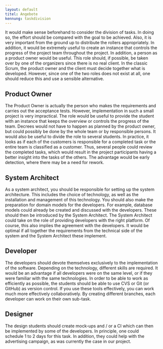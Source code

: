 ```yaml
---
layout: default
titel: Angebote
kennung: taskdivision
---
```


It would make sense beforehand to consider the division of tasks. In doing so, the effort should be
compared with the goal to be achieved. Also, it is very important from the ground up to distribute the
rollers appropriately. In addition, it would be extremely useful to create an instance that controls the
progress of the project team throughout the project. In addition, a person as a product owner would
be useful. This role should, if possible, be taken over by one of the organizers since there is no real
client. In the classic Scrum, the product owner and the client must decide together what is
developed. However, since one of the two roles does not exist at all, one should reduce this and use a
sensible alternative.

## Product Owner

The Product Owner is actually the person who makes the requirements and carries out the acceptance tests. However, implementation in such a small project is very impractical. The role would be useful to provide the student with an instance that keeps the overview or controls the progress of the team.
Decrees would not have to happen as planned by the product owner, but could possibly be done by the whole team or by responsible persons.
It would also be useful to divide the role to several students. In practice, it looks as if each of the customers is responsible for a completed task or the entire team is classified as a customer. Thus, several people could review the completed tasks, which would result in the project participants having a better insight into the tasks of the others. The advantage would be early detection, where there may be a need for rework.

## System Architect

As a system architect, you should be responsible for setting up the system architecture. This includes
the choice of technology, as well as the installation and management of this technology. You should
also make the preparation for domain models for the developers. For example, database models could already be created and discussed with the developers. These should then be introduced by the System Architect. The System Architect could take on the role of providing developers with the right platform. Of course, this also implies the agreement with the developers. It would be optimal if all together the requirements from the technical side of the system and the System Architect these implement.

## Developer

The developers should devote themselves exclusively to the implementation of the software.
Depending on the technology, different skills are required. It would be an advantage if all developers
were on the same level, or if they were familiar with the same technologies. In order to be able to
work as efficiently as possible, the students should be able to use CVS or Git (or GitHub) as version
control. If you use these tools effectively, you can work much more effectively collaboratively. By
creating different branches, each developer can work on their own sub-task.

## Designer

The design students should create mock-ups and / or a CI which can then be implemented by some of the developers. In principle, one could schedule 1 to 2 days for this task. In addition, they could help with the advertising campaign, as was currently the case in our project.
